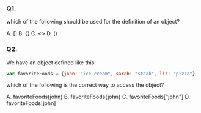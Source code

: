 <!-- @acxbank type-checker -->
### Q1.
which of the following should be used for the definition of an object?

A. []
B. {}
C. <>
D. ()

### Q2.

We have an object defined like this:

```javascript
var favoriteFoods = {john: "ice cream", sarah: "steak", liz: "pizza"}
```
which of the following is the correct way to access the object?

A. favoriteFoods(john)
B. favoriteFoods{john}
C. favoriteFoods["john"]
D. favoriteFoods[john]



<!-- end @acxbank -->